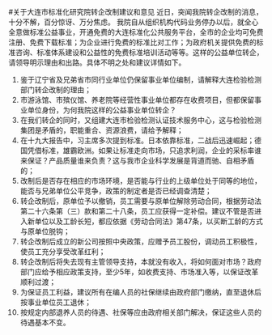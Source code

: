 #关于大连市标准化研究院转企改制建议和意见
近日，突闻我院转企改制的消息，十分不解，百分惊讶、万分焦虑。
我院自从组织机构代码业务停办以后，就全心全意做标准公益事业，开通免费的大连标准化公共服务平台，全市的企业均可免费注册、免费下载标准；为企业进行免费的标准比对工作；为政府机关提供免费的标准咨询、标准体系建设和公益性的免费标准培训活动等等。这样的公益单位转企，请领导明示理由和出路。具体不明之处和建议详情如下。
1.	鉴于辽宁省及兄弟省市同行业单位仍保留事业单位编制，请解释大连检验检测部门转企改制的理由；
2.	市游泳馆、市殡仪馆、养老院等经营性事业单位都存在收费项目，但都保留事业单位身份，为何我院这样的公益事业单位转企？
3.	在我们转企的同时，又组建大连市检验检测认证技术服务中心，这与检验检测集团是矛盾的，职能重合、资源浪费，请给予解释；
4.	在十九大报告中，习主席多次提到标准。日本依靠标准，二战后迅速崛起；德国凭借标准，雄霸欧洲。如果让标准走向市场，只追求利润，企业的采标率谁来保证？产品质量谁来负责？这与我市企业科学发展是背道而驰、自相矛盾的；
5.	改制后是否存在相应的市场环境，是否能与行业的上级单位处于同等的地位，能否与兄弟单位公平竞争，政策的制定者是否已经调查清楚；
6.	转企改制后，原单位予以撤销，员工需要与原单位解除劳动合同，根据劳动法第二十六条第（三）款和第二十八条，员工应获得一定补偿。建议不管是否进入新单位以及工龄长短，都应依据《劳动合同法》第47条，以买断工龄的方式与原单位脱钩；
7.	转企改制后成立的新公司按照中央政策，应赠予员工股份，调动员工积极性，使员工充分享受改革红利；
8.	转企改制后将失去现有主管领导支持，本就没有收入，将如何面对市场？政府部门应给予相应政策支持，至少5年，如收费支持、市场准入等，以保证改革顺利过渡；
9.	为保证员工利益，建议所有在编人员的社保继续由政府部门缴纳，直至退休后按事业单位员工退休；
10.	按规定内部退养人员的待遇、社保等应由政府相关部门解决，保证这些人员的待遇基本不变。

